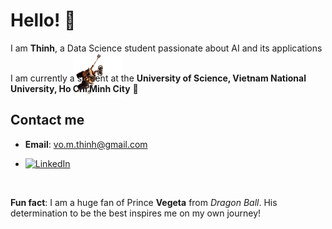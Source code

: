 # Hello! 👋

I am **Thinh**, a Data Science student passionate about AI and its applications<img src="assets/walle.gif" alt="Wall-E hanging around" width="80" style="vertical-align:bottom; margin-bottom:-55px; margin-left:100px;">

I am currently a student at the **University of Science, Vietnam National University, Ho Chi Minh City** **🔬**

## Contact me
- **Email**: vo.m.thinh@gmail.com
  
-  [![LinkedIn](https://img.shields.io/badge/LinkedIn-ThinhVoMinh-blue?style=flat&logo=linkedin)](https://www.linkedin.com/in/vmthinh)

<br>

**Fun fact**: I am a huge fan of Prince **Vegeta** from *Dragon Ball*. His determination to be the best inspires me on my own journey!